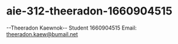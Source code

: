# aie-312-theeradon-1660904515

--Theeradon Kaewnok--
Student 1660904515
Email: theeradon.kaew@bumail.net
